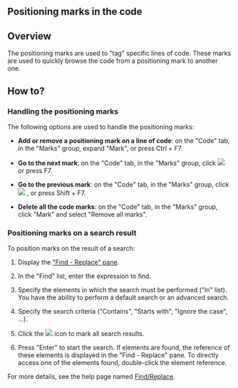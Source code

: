 


## Positioning marks in the code 
			



<a name="NOTE1"></a>
<a name="NOTE1_1"></a>


## Overview
<a name="overview_ELTTEXTE000140"></a>
The positioning marks are used to "tag" specific lines of code. These marks are used to quickly browse the code from a positioning mark to another one. 

<a name="NOTE2"></a>
<a name="NOTE2_1"></a>


## How to?
<a name="how_ELTTEXTE000164"></a>


### Handling the positioning marks
<a name="handling_the_positioning_marks_ELTPARAGRAPHE000018"></a>

The following options are used to handle the positioning marks:

- **Add or remove a positioning mark on a line of code**: on the "Code" tab, in the "Marks" group, expand "Mark", or press Ctrl + F7. 

- **Go to the next mark**: on the "Code" tab, in the "Marks" group, click ![](https://doc.pcsoft.fr/en-US/images/image.awp?langid=3&name=ico_suivante.gif)
 or press F7. 

- **Go to the previous mark**: on the "Code" tab, in the "Marks" group, click ![](https://doc.pcsoft.fr/en-US/images/image.awp?langid=3&name=ico_precedente.gif)
, or press Shift + F7. 

- **Delete all the code marks**: on the "Code" tab, in the "Marks" group, click "Mark" and select "Remove all marks".



<a name="NOTE2_2"></a>


### Positioning marks on a search result
<a name="positioning_marks_search_result_ELTPARAGRAPHE000074"></a>

To position marks on the result of a search:

1. Display the ["Find - Replace" pane](../Editeurs/2027013.md).

2. In the "Find" list, enter the expression to find.

3. Specify the elements in which the search must be performed ("In" list). You have the ability to perform a default search or an advanced search.

4. Specify the search criteria ("Contains", "Starts with", "Ignore the case", ...).

5. Click the ![](https://doc.pcsoft.fr/en-US/images/image.awp?langid=3&name=Ico_rech_marq.gif)
 icon to mark all search results.

6. Press "Enter" to start the search. If elements are found, the reference of these elements is displayed in the "Find - Replace" pane. To directly access one of the elements found, double-click the element reference.


For more details, see the help page named [Find/Replace](../Editeurs/2021003.md).



